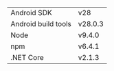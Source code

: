 |||
| ------------------- | ------------- |
| Android SDK         | v28           |
| Android build tools | v28.0.3       |
| Node                | v9.4.0        |
| npm                 | v6.4.1        |
| .NET Core           | v2.1.3        |
